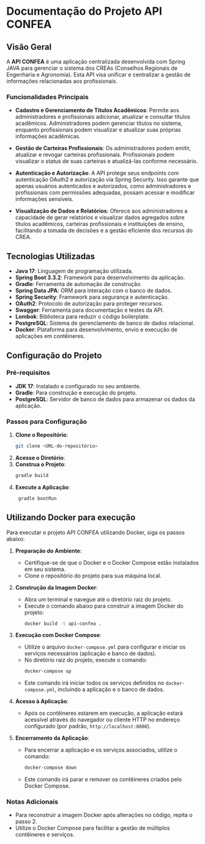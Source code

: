 # Documentação do Projeto API CONFEA

## Visão Geral

A **API CONFEA** é uma aplicação centralizada desenvolvida com Spring JAVA para gerenciar o sistema dos CREAs (Conselhos Regionais de Engenharia e Agronomia). Esta API visa unificar e centralizar a gestão de informações relacionadas aos profissionais.

### Funcionalidades Principais


- **Cadastro e Gerenciamento de Títulos Acadêmicos**: Permite aos administradores e profissionais adicionar, atualizar e consultar títulos acadêmicos. Administradores podem gerenciar títulos no sistema, enquanto profissionais podem visualizar e atualizar suas próprias informações acadêmicas.

- **Gestão de Carteiras Profissionais**: Os administradores podem emitir, atualizar e revogar carteiras profissionais. Profissionais podem visualizar o status de suas carteiras e atualizá-las conforme necessário.

- **Autenticação e Autorização**: A API protege seus endpoints com autenticação OAuth2 e autorização via Spring Security. Isso garante que apenas usuários autenticados e autorizados, como administradores e profissionais com permissões adequadas, possam acessar e modificar informações sensíveis.

- **Visualização de Dados e Relatórios**: Oferece aos administradores a capacidade de gerar relatórios e visualizar dados agregados sobre títulos acadêmicos, carteiras profissionais e instituições de ensino, facilitando a tomada de decisões e a gestão eficiente dos recursos do CREA.


## Tecnologias Utilizadas

- **Java 17**: Linguagem de programação utilizada.
- **Spring Boot 3.3.2**: Framework para desenvolvimento da aplicação.
- **Gradle**: Ferramenta de automação de construção.
- **Spring Data JPA**: ORM para interação com o banco de dados.
- **Spring Security**: Framework para segurança e autenticação.
- **OAuth2**: Protocolo de autorização para proteger recursos.
- **Swagger**: Ferramenta para documentação e testes da API.
- **Lombok**: Biblioteca para reduzir o código boilerplate.
- **PostgreSQL**: Sistema de gerenciamento de banco de dados relacional.
- **Docker**: Plataforma para desenvolvimento, envio e execução de aplicações em contêineres.

## Configuração do Projeto

### Pré-requisitos

- **JDK 17**: Instalado e configurado no seu ambiente.
- **Gradle**: Para construção e execução do projeto.
- **PostgreSQL**: Servidor de banco de dados para armazenar os dados da aplicação.

### Passos para Configuração

1. **Clone o Repositório**:
   ```bash
   git clone <URL-do-repositório>
    ```
2. **Acesse o Diretório**:
3. **Construa o Projeto**:
   ```bash
   gradle build
   ```
4. **Execute a Aplicação**:
   ```bash
    gradle bootRun
    ```



## Utilizando Docker para execução

Para executar o projeto API CONFEA utilizando Docker, siga os passos abaixo:

1. **Preparação do Ambiente**:
   - Certifique-se de que o Docker e o Docker Compose estão instalados em seu sistema.
   - Clone o repositório do projeto para sua máquina local.

2. **Construção da Imagem Docker**:
   - Abra um terminal e navegue até o diretório raiz do projeto.
   - Execute o comando abaixo para construir a imagem Docker do projeto:
     ```bash
     docker build -t api-confea .
     ```

3. **Execução com Docker Compose**:
   - Utilize o arquivo `docker-compose.yml` para configurar e iniciar os serviços necessários (aplicação e banco de dados).
   - No diretório raiz do projeto, execute o comando:
     ```bash
     docker-compose up
     ```
   - Este comando irá iniciar todos os serviços definidos no `docker-compose.yml`, incluindo a aplicação e o banco de dados.

4. **Acesso à Aplicação**:
   - Após os contêineres estarem em execução, a aplicação estará acessível através do navegador ou cliente HTTP no endereço configurado (por padrão, `http://localhost:8080`).

5. **Encerramento da Aplicação**:
   - Para encerrar a aplicação e os serviços associados, utilize o comando:
     ```bash
     docker-compose down
     ```
   - Este comando irá parar e remover os contêineres criados pelo Docker Compose.

### Notas Adicionais
- Para reconstruir a imagem Docker após alterações no código, repita o passo 2.
- Utilize o Docker Compose para facilitar a gestão de múltiplos contêineres e serviços.

